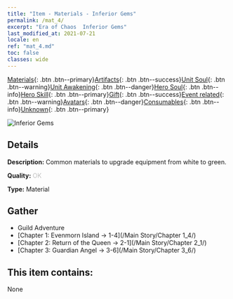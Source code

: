 ```yaml
---
title: "Item - Materials - Inferior Gems"
permalink: /mat_4/
excerpt: "Era of Chaos  Inferior Gems"
last_modified_at: 2021-07-21
locale: en
ref: "mat_4.md"
toc: false
classes: wide
---
```

 [Materials](/Items/){: .btn .btn--primary}[Artifacts](/Items/Artifacts/){: .btn .btn--success}[Unit Soul](/Items/UnitSoul/){: .btn .btn--warning}[Unit Awakening](/Items/UnitAwakening/){: .btn .btn--danger}[Hero Soul](/Items/HeroSoul/){: .btn .btn--info}[Hero Skill](/Items/HeroSkill/){: .btn .btn--primary}[Gift](/Items/Gift/){: .btn .btn--success}[Event related](/Items/Events/){: .btn .btn--warning}[Avatars](/Items/Avatars/){: .btn .btn--danger}[Consumables](/Items/Consumables/){: .btn .btn--info}[Unknown](/Items/Unknown/){: .btn .btn--primary}

 ![Inferior Gems](/images/t/i_cailiao_baoshi1.png)

## Details
 **Description:** Common materials to upgrade equipment from white to green.

 **Quality:** <span style="color: #C0C0C0">OK</span>

 **Type:** Material

## Gather

*    Guild Adventure 
*    [Chapter 1: Evenmorn Island -> 1-4](/Main Story/Chapter 1_4/) 
*    [Chapter 2: Return of the Queen -> 2-1](/Main Story/Chapter 2_1/) 
*    [Chapter 3: Guardian Angel -> 3-6](/Main Story/Chapter 3_6/) 

## This item contains:

  None

